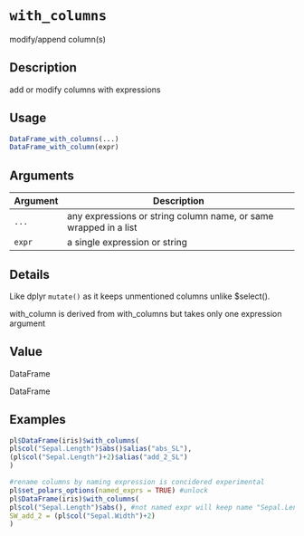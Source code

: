 # `with_columns`

modify/append column(s)

## Description

add or modify columns with expressions

## Usage

```r
DataFrame_with_columns(...)
DataFrame_with_column(expr)
```

## Arguments

| Argument | Description                                                      | 
| -------- | ---------------------------------------------------------------- |
| `...`         | any expressions or string column name, or same wrapped in a list | 
| `expr`         | a single expression or string                                    | 

## Details

Like dplyr `mutate()` as it keeps unmentioned columns unlike $select().

with\_column is derived from with\_columns but takes only one expression argument

## Value

DataFrame

DataFrame

## Examples

```r
pl$DataFrame(iris)$with_columns(
pl$col("Sepal.Length")$abs()$alias("abs_SL"),
(pl$col("Sepal.Length")+2)$alias("add_2_SL")
)

#rename columns by naming expression is concidered experimental
pl$set_polars_options(named_exprs = TRUE) #unlock
pl$DataFrame(iris)$with_columns(
pl$col("Sepal.Length")$abs(), #not named expr will keep name "Sepal.Length"
SW_add_2 = (pl$col("Sepal.Width")+2)
)
```


